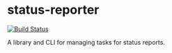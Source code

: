 # status-reporter 

[![Build Status](https://travis-ci.org/JimmyBoh/status-reporter.svg)](https://travis-ci.org/JimmyBoh/status-reporter)

A library and CLI for managing tasks for status reports.

